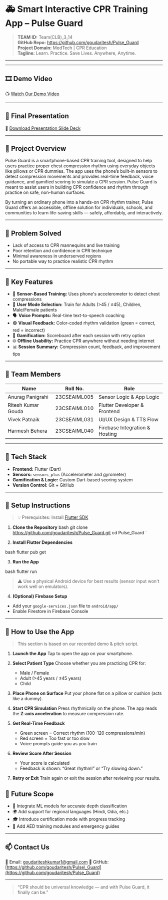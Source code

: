 
# 🚑 Smart Interactive CPR Training App – Pulse Guard

> **TEAM ID:** Team(CLB)_3_14  
> **GitHub Repo:** https://github.com/goudaritesh/Pulse_Guard  
> **Project Domain:** MedTech | CPR Education  
> **Tagline:** Learn. Practice. Save Lives. Anywhere, Anytime.

---
---

## 🎞 Demo Video

📺 [Watch Our Demo Video](https://youtu.be/NjAeaCOlbGk?feature=shared)


---

## 📎 Final Presentation

📄 [Download Presentation Slide Deck ](https://drive.google.com/file/d/1NS4nvA6HQq4hNdrwM26v-J5qLvuZJje4/view?usp=sharing)

---

## 📌 Project Overview
Pulse Guard is a smartphone-based CPR training tool, designed to help users practice proper chest compression rhythm using everyday objects like pillows or CPR dummies. The app uses the phone’s built-in sensors to detect compression movements and provides real-time feedback, voice guidance, and gamified scoring to simulate a CPR session. Pulse Guard is meant to assist users in building CPR confidence and rhythm through practice on safe, non-human surfaces.

By turning an ordinary phone into a hands-on CPR rhythm trainer, Pulse Guard offers an accessible, offline solution for individuals, schools, and communities to learn life-saving skills — safely, affordably, and interactively.

---

## 🧠 Problem Solved

- Lack of access to CPR mannequins and live training
- Poor retention and confidence in CPR technique
- Minimal awareness in underserved regions
- No portable way to practice realistic CPR rhythm

---

## 🎯 Key Features

- 📱 **Sensor-Based Training:** Uses phone's accelerometer to detect chest compressions
- 🧠 **User Mode Selection:** Train for Adults (>45 / ≤45), Children, Male/Female patients
- 🗣 **Voice Prompts:** Real-time text-to-speech coaching
- 🟢 **Visual Feedback:** Color-coded rhythm validation (green = correct, red = incorrect)
- 🏅 **Gamification:** Scoreboard after each session with retry option
- 🌐 **Offline Usability:** Practice CPR anywhere without needing internet
- 📊 **Session Summary:** Compression count, feedback, and improvement tips

---

## 👥 Team Members

| Name                 | Roll No.         | Role                          |
|----------------------|------------------|-------------------------------|
| Anurag Panigrahi     | 23CSEAIML005      | Sensor Logic & App Logic      |
| Ritesh Kumar Gouda   | 23CSEAIML010      | Flutter Developer & Frontend  |
| Vivek Patnaik        | 23CSEAIML031      | UI/UX Design & TTS Flow       |
| Harmesh Behera       | 23CSEAIML040      | Firebase Integration & Hosting|

---

## 🧪 Tech Stack

- **Frontend:** Flutter (Dart)
- **Sensors:** `sensors_plus` (Accelerometer  and gyrometer)
- **Gamification & Logic:** Custom Dart-based scoring system
- **Version Control:** Git + GitHub

---

## 🔧 Setup Instructions

> 💡 Prerequisites: Install [Flutter SDK](https://docs.flutter.dev/get-started/install)

1. **Clone the Repository**
bash
git clone https://github.com/goudaritesh/Pulse_Guard.git
cd Pulse_Guard
`

2. **Install Flutter Dependencies**

bash
flutter pub get


3. **Run the App**

bash
flutter run


> ⚠ Use a physical Android device for best results (sensor input won't work well on emulators).

4. **(Optional) Firebase Setup**

* Add your `google-services.json` file to `android/app/`
* Enable Firestore in Firebase Console

---

## 📲 How to Use the App

> This section is based on our recorded demo & pitch script.

1. **Launch the App**
   Tap to open the app on your smartphone.

2. **Select Patient Type**
   Choose whether you are practicing CPR for:

   * Male / Female
   * Adult (>45 years / ≤45 years)
   * Child

3. **Place Phone on Surface**
   Put your phone flat on a pillow or cushion (acts like a dummy).

4. **Start CPR Simulation**
   Press rhythmically on the phone. The app reads the **Z-axis acceleration** to measure compression rate.

5. **Get Real-Time Feedback**

   * Green screen = Correct rhythm (100–120 compressions/min)
   * Red screen = Too fast or too slow
   * Voice prompts guide you as you train

6. **Review Score After Session**

   * Your score is calculated
   * Feedback is shown: “Great rhythm!” or “Try slowing down.”

7. **Retry or Exit**
   Train again or exit the session after reviewing your results.





## 🔮 Future Scope

* 🧠 Integrate ML models for accurate depth classification
* 🌍 Add support for regional languages (Hindi, Odia, etc.)
* 🎓 Introduce certification mode with progress tracking
* 📱 Add AED training modules and emergency guides

---



## 📫 Contact Us

📧 Email: [goudariteshkumar1@gmail.com](goudariteshkumar1@gmail.com)
🔗 GitHub: [https://github.com/goudaritesh/Pulse\_Guard](https://github.com/goudaritesh/Pulse_Guard)

---

> “CPR should be universal knowledge — and with Pulse Guard, it finally can be.”


